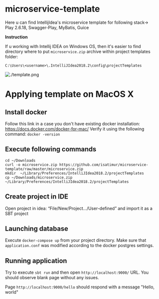 # microservice-template
Here u can find IntellijIdea's microservice template for following stack-> Play 2.6.18, Swagger-Play, MyBatis, Guice
  
 **Instruction**
  
 If u working with Intellij IDEA on Windows OS, then it's easier to find directory
where to put `microservice.zip` archive within project templates folder:

```$xslt
C:\Users\<username>\.IntelliJIdea2018.2\config\projectTemplates
```

![./template.png](./template.png)

# Applying template on MacOS X

## Install docker
Follow this link in a case you don't have existing docker installation: https://docs.docker.com/docker-for-mac/
Verify it using the following command: ```docker -version```


## Execute following commands

```
cd ~/Downloads
curl -o microservice.zip https://github.com/isatimur/microservice-template/raw/master/microservice.zip
mkdir  ~/Library/Preferences/IntelliJIdea2018.2/projectTemplates
cp ~/Downloads/microservice.zip ~/Library/Preferences/IntelliJIdea2018.2/projectTemplates
```

## Create project in IDE
Open project in idea: “File/New/Project…/User-defined” and import it as a SBT project

## Launching database
Execute ```docker-compose up``` from your project directory. Make sure that ```application.conf``` was modified according to the docker postgres settings.

## Running application
Try to execute ```sbt run``` and then open ```http://localhost:9000/``` URL. You should observe blank page without any issues.

Page ```http://localhost:9000/hello``` should respond with a message "Hello, world"